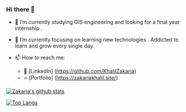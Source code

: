 ### Hi there 👋



- :yellow_heart: I’m currently studying GIS engineering and looking for a final year internship .
- 🌱 I’m currently focusing on learning new technologies . Addicted to learn and grow every single day. 

- 📫 How to reach me:
    * :office: [LinkedIn] (https://github.com/KhalilZakaria)
    * :star: [Portfolio] (https://zakariakhalil.site/)
   

[![Zakaria's github stats](https://github-readme-stats.vercel.app/api?username=KhalilZakaria&count_private=true&show_icons=true&theme=radical&hide_rank=false)](https://github.com/anuraghazra/github-readme-stats)


[![Top Langs](https://github-readme-stats.vercel.app/api/top-langs/?username=KhalilZakaria)](https://github.com/anuraghazra/github-readme-stats)
